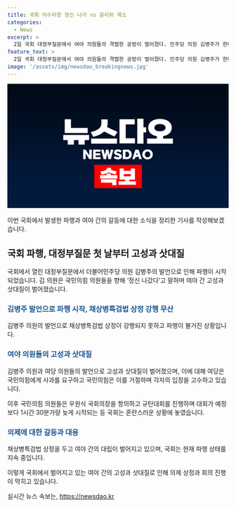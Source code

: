 ```yaml
---
title: 국회 아수라장 정신 나가 vs 윤리위 제소
categories:
  - News
excerpt: >
  2일 국회 대정부질문에서 여야 의원들의 격렬한 공방이 벌어졌다. 민주당 의원 김병주가 한미일 동맹을 비판하자 국민의힘 의원들과 갈등이 고조되었고, 채상병특검법 상정 역시 파행되며 정국이 혼란에 휘말렸다. 국회 파행으로 필리버스터가 예고되는 가운데, 여당과 야당은 사과 문제로 의견을 조율하지 못했고, 국회는 예정보다 1시간 30분 늦은 비상의원총회를 진행하며 혼란이 계속됐다. 민주당과 국민의힘의 공방은 대부분 정부와 여당을 향해 이루어졌으며, 각종 의혹과 논란이 입을 모았다.
feature_text: >
  2일 국회 대정부질문에서 여야 의원들의 격렬한 공방이 벌어졌다. 민주당 의원 김병주가 한미일 동맹을 비판하자 국민의힘 의원들과 갈등이 고조되었고, 채상병특검법 상정 역시 파행되며 정국이 혼란에 휘말렸다. 국회 파행으로 필리버스터가 예고되는 가운데, 여당과 야당은 사과 문제로 의견을 조율하지 못했고, 국회는 예정보다 1시간 30분 늦은 비상의원총회를 진행하며 혼란이 계속됐다. 민주당과 국민의힘의 공방은 대부분 정부와 여당을 향해 이루어졌으며, 각종 의혹과 논란이 입을 모았다.
image: '/assets/img/newsdao_breakingnews.jpg'
---
```


<p><img src="/assets/img/newsdao_breakingnews.jpg" alt="pcversion 속보" /></p>

<p>이번 국회에서 발생한 파행과 여야 간의 갈등에 대한 소식을 정리한 기사를 작성해보겠습니다.</p>

<h2 data-ke-size="size26">국회 파행, 대정부질문 첫 날부터 고성과 삿대질</h2>

<p>국회에서 열린 대정부질문에서 더불어민주당 의원 김병주의 발언으로 인해 파행이 시작되었습니다. 김 의원은 국민의힘 의원들을 향해 ‘정신 나갔다’고 말하며 여야 간 고성과 삿대질이 벌어졌습니다.</p>

<h3><b><span style="color: #1a5490;">김병주 발언으로 파행 시작, 채상병특검법 상정 강행 무산</span></b></h3>

<p>김병주 의원의 발언으로 채상병특검법 상정이 강행되지 못하고 파행이 불거진 상황입니다.</p>

<h3><b><span style="color: #1a5490;">여야 의원들의 고성과 삿대질</span></b></h3>

<p>김병주 의원과 여당 의원들의 발언으로 고성과 삿대질이 벌어졌으며, 이에 대해 여당은 국민의힘에게 사과를 요구하고 국민의힘은 이를 거절하며 각자의 입장을 고수하고 있습니다.</p>

<p>이후 국민의힘 의원들은 우원식 국회의장을 항의하고 규탄대회를 진행하며 대회가 예정보다 1시간 30분가량 늦게 시작되는 등 국회는 혼란스러운 상황에 놓였습니다.</p>

<h3><b><span style="color: #1a5490;">의제에 대한 갈등과 대응</span></b></h3>

<p>채상병특검법 상정을 두고 여야 간의 대립이 벌어지고 있으며, 국회는 현재 파행 상태를 지속 중입니다.</p>

<p>이렇게 국회에서 벌어지고 있는 여야 간의 고성과 삿대질로 인해 의제 상정과 회의 진행이 막히고 있습니다.</p>
실시간 뉴스 속보는, <a href="https://newsdao.kr" rel="dofollow">https://newsdao.kr</a>


